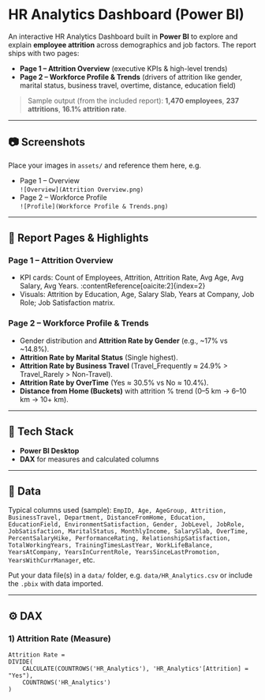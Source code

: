# HR Analytics Dashboard (Power BI)

An interactive HR Analytics Dashboard built in **Power BI** to explore and explain **employee attrition** across demographics and job factors. The report ships with two pages:

- **Page 1 – Attrition Overview** (executive KPIs & high-level trends)
- **Page 2 – Workforce Profile & Trends** (drivers of attrition like gender, marital status, business travel, overtime, distance, education field)

> Sample output (from the included report): **1,470 employees**, **237 attritions**, **16.1% attrition rate**.

---

## 📷 Screenshots

Place your images in `assets/` and reference them here, e.g.

- Page 1 – Overview  
  `![Overview](Attrition Overview.png)`
- Page 2 – Workforce Profile  
  `![Profile](Workforce Profile & Trends.png)`

---

## 🧭 Report Pages & Highlights

### Page 1 – Attrition Overview
- KPI cards: Count of Employees, Attrition, Attrition Rate, Avg Age, Avg Salary, Avg Years. :contentReference[oaicite:2]{index=2}
- Visuals: Attrition by Education, Age, Salary Slab, Years at Company, Job Role; Job Satisfaction matrix.

### Page 2 – Workforce Profile & Trends
- Gender distribution and **Attrition Rate by Gender** (e.g., ~17% vs ~14.8%).
- **Attrition Rate by Marital Status** (Single highest). 
- **Attrition Rate by Business Travel** (Travel_Frequently ≈ 24.9% > Travel_Rarely > Non-Travel).
- **Attrition Rate by OverTime** (Yes ≈ 30.5% vs No ≈ 10.4%).
- **Distance from Home (Buckets)** with attrition % trend (0–5 km → 6–10 km → 10+ km). 

---

## 🧰 Tech Stack

- **Power BI Desktop**
- **DAX** for measures and calculated columns

---

## 📂 Data

Typical columns used (sample): `EmpID, Age, AgeGroup, Attrition, BusinessTravel, Department, DistanceFromHome, Education, EducationField, EnvironmentSatisfaction, Gender, JobLevel, JobRole, JobSatisfaction, MaritalStatus, MonthlyIncome, SalarySlab, OverTime, PercentSalaryHike, PerformanceRating, RelationshipSatisfaction, TotalWorkingYears, TrainingTimesLastYear, WorkLifeBalance, YearsAtCompany, YearsInCurrentRole, YearsSinceLastPromotion, YearsWithCurrManager`, etc.

Put your data file(s) in a `data/` folder, e.g. `data/HR_Analytics.csv` or include the `.pbix` with data imported.

---

## ⚙️ DAX 

### 1) Attrition Rate (Measure)
```DAX
Attrition Rate =
DIVIDE(
    CALCULATE(COUNTROWS('HR_Analytics'), 'HR_Analytics'[Attrition] = "Yes"),
    COUNTROWS('HR_Analytics')
)
